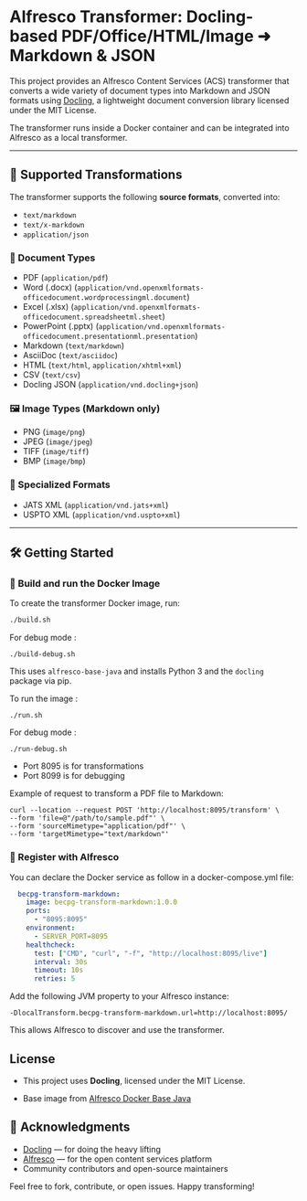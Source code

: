 # Alfresco Transformer: Docling-based PDF/Office/HTML/Image ➜ Markdown & JSON

This project provides an Alfresco Content Services (ACS) transformer that converts a wide variety of document types into Markdown and JSON formats using [Docling](https://github.com/docling/docling), a lightweight document conversion library licensed under the MIT License.

The transformer runs inside a Docker container and can be integrated into Alfresco as a local transformer.

---

## 🚀 Supported Transformations

The transformer supports the following **source formats**, converted into:

- `text/markdown`
- `text/x-markdown`
- `application/json`

### 📄 Document Types

- PDF (`application/pdf`)
- Word (.docx) (`application/vnd.openxmlformats-officedocument.wordprocessingml.document`)
- Excel (.xlsx) (`application/vnd.openxmlformats-officedocument.spreadsheetml.sheet`)
- PowerPoint (.pptx) (`application/vnd.openxmlformats-officedocument.presentationml.presentation`)
- Markdown (`text/markdown`)
- AsciiDoc (`text/asciidoc`)
- HTML (`text/html`, `application/xhtml+xml`)
- CSV (`text/csv`)
- Docling JSON (`application/vnd.docling+json`)

### 🖼️ Image Types (Markdown only)

- PNG (`image/png`)
- JPEG (`image/jpeg`)
- TIFF (`image/tiff`)
- BMP (`image/bmp`)

### 🧾 Specialized Formats

- JATS XML (`application/vnd.jats+xml`)
- USPTO XML (`application/vnd.uspto+xml`)

---

## 🛠️ Getting Started

### 🧱 Build and run the Docker Image

To create the transformer Docker image, run:

```bash
./build.sh
```

For debug mode :

```
./build-debug.sh
```

This uses `alfresco-base-java` and installs Python 3 and the `docling` package via pip.

To run the image :

```
./run.sh
```

For debug mode :

```
./run-debug.sh
```

* Port 8095 is for transformations
* Port 8099 is for debugging

Example of request to transform a PDF file to Markdown:

```shell
curl --location --request POST 'http://localhost:8095/transform' \
--form 'file=@"/path/to/sample.pdf"' \
--form 'sourceMimetype="application/pdf"' \
--form 'targetMimetype="text/markdown"'
```

### 🔗 Register with Alfresco

You can declare the Docker service as follow in a docker-compose.yml file:

```yaml
  becpg-transform-markdown:
    image: becpg-transform-markdown:1.0.0
    ports:
      - "8095:8095"
    environment:
      - SERVER_PORT=8095
    healthcheck:
      test: ["CMD", "curl", "-f", "http://localhost:8095/live"]
      interval: 30s
      timeout: 10s
      retries: 5
```

Add the following JVM property to your Alfresco instance:

```
-DlocalTransform.becpg-transform-markdown.url=http://localhost:8095/
```

This allows Alfresco to discover and use the transformer.

## License

- This project uses **Docling**, licensed under the MIT License.

- Base image from [Alfresco Docker Base Java](https://github.com/Alfresco/alfresco-docker-base-java)

  

## 🙌 Acknowledgments

- [Docling](https://github.com/docling/docling) — for doing the heavy lifting
- [Alfresco](https://www.alfresco.com/) — for the open content services platform
- Community contributors and open-source maintainers

Feel free to fork, contribute, or open issues. Happy transforming!
